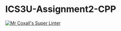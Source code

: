 # ICS3U-Assignment2-CPP

[![Mr Coxall's Super Linter](https://github.com/Cameron-Diedrich/ICS3U-Assignment2-CPP/workflows/Mr%20Coxall's%20Super%20Linter/badge.svg)](https://github.com/Cameron-Diedrich/ICS3U-Assignment2-CPP/actions/)
